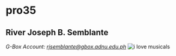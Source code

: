 # pro35
## River Joseph B. Semblante
*G-Box Account: rjsemblante@gbox.adnu.edu.ph*
![i love musicals]()
